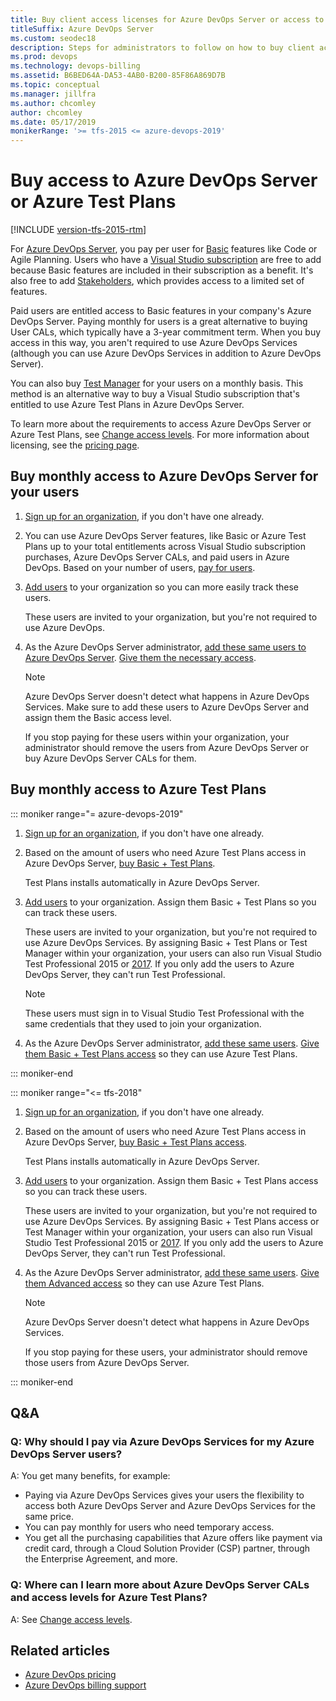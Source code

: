 ```yaml
---
title: Buy client access licenses for Azure DevOps Server or access to Azure Test Plans
titleSuffix: Azure DevOps Server
ms.custom: seodec18
description: Steps for administrators to follow on how to buy client access licenses (CALs) or access to Azure Test Plans 
ms.prod: devops
ms.technology: devops-billing
ms.assetid: B6BED64A-DA53-4AB0-B200-85F86A869D7B
ms.topic: conceptual
ms.manager: jillfra
ms.author: chcomley
author: chcomley
ms.date: 05/17/2019
monikerRange: '>= tfs-2015 <= azure-devops-2019'
---
```

# Buy access to Azure DevOps Server or Azure Test Plans

[!INCLUDE [version-tfs-2015-rtm](../../pipelines/_shared/version-tfs-2015-rtm.md)]

For [Azure DevOps Server](https://visualstudio.microsoft.com/tfs/), you pay per user for [Basic](https://visualstudio.microsoft.com/team-services/compare-features/) features like Code or Agile Planning. Users who have a [Visual Studio subscription](https://visualstudio.microsoft.com/vs/pricing/) are free to add because Basic features are included in their subscription as a benefit. It's also free to add [Stakeholders](../../organizations/security/get-started-stakeholder.md), which provides access to a limited set of features.

Paid users are entitled access to Basic features in your company's Azure DevOps Server. Paying monthly for users is a great alternative to buying User CALs, which typically have a 3-year commitment term. When you buy access in this way, you aren't required to use Azure DevOps Services (although you can use Azure DevOps Services in addition to Azure DevOps Server).

You can also buy [Test Manager](https://marketplace.visualstudio.com/items?itemName=ms.vss-testmanager-web) for your users on a monthly basis. This method is an alternative way to buy a Visual Studio subscription that's entitled to use Azure Test Plans in Azure DevOps Server.

To learn more about the requirements to access Azure DevOps Server or Azure Test Plans, see [Change access levels](../../organizations/security/change-access-levels.md). For more information about licensing, see the [pricing page](https://visualstudio.microsoft.com/team-services/tfs-pricing).

## Buy monthly access to Azure DevOps Server for your users

1. [Sign up for an organization](../accounts/create-organization.md), if you don't have one already.

2. You can use Azure DevOps Server features, like Basic or Azure Test Plans up to your total entitlements across Visual Studio subscription purchases, Azure DevOps Server CALs, and paid users in Azure DevOps. Based on your number of users,  [pay for users](https://marketplace.visualstudio.com/items?itemName=ms.vss-vstsuser).

3. [Add users](../accounts/add-organization-users.md) to your organization so you can more easily track these users.

    These users are invited to your organization, but you're not required to use Azure DevOps.

4. As the Azure DevOps Server administrator, [add these same users to Azure DevOps Server](../../organizations/security/add-users-team-project.md#add-users-team-project). [Give them the necessary access](../../organizations/security/change-access-levels.md).

    > [!NOTE]
    > Azure DevOps Server doesn't detect what happens in Azure DevOps Services. Make sure to add these users to Azure DevOps Server and assign them the Basic access level.
    >
    > If you stop paying for these users within your organization, your administrator should remove the users from Azure DevOps Server or buy Azure DevOps Server CALs for them.

## Buy monthly access to Azure Test Plans

::: moniker range="= azure-devops-2019"

1. [Sign up for an organization](../accounts/create-organization.md), if you don't have one already.

2. Based on the amount of users who need Azure Test Plans access in Azure DevOps Server, [buy Basic + Test Plans](buy-basic-plus-test-plans.md).

    Test Plans installs automatically in Azure DevOps Server.

3. [Add users](../accounts/add-organization-users.md) to your organization. Assign them Basic + Test Plans so you can track these users.

     These users are invited to your organization, but you're not required to use Azure DevOps Services. By assigning Basic + Test Plans or Test Manager within your organization, your users can also run Visual Studio Test Professional 2015 or [2017](https://visualstudio.microsoft.com/thank-you-downloading-visual-studio/?sku=TestProfessional&rel=15). If you only add the users to Azure DevOps Server, they can't run Test Professional.

    > [!NOTE]
    > These users must sign in to Visual Studio Test Professional with the same credentials that they used to join your organization.

4. As the Azure DevOps Server administrator, [add these same users](../../organizations/security/add-users-team-project.md#add-users-team-project). [Give them Basic + Test Plans access](../../organizations/security/change-access-levels.md) so they can use Azure Test Plans.

::: moniker-end

::: moniker range="<= tfs-2018"

1. [Sign up for an organization](../accounts/create-organization.md), if you don't have one already.

2. Based on the amount of users who need Azure Test Plans access in Azure DevOps Server, [buy Basic + Test Plans access](buy-basic-plus-test-plans.md).

    Test Plans installs automatically in Azure DevOps Server.

3. [Add users](../accounts/add-organization-users.md) to your organization. Assign them Basic + Test Plans access so you can track these users.

     These users are invited to your organization, but you're not required to use Azure DevOps Services. By assigning Basic + Test Plans access or Test Manager within your organization, your users can also run Visual Studio Test Professional 2015 or [2017](https://visualstudio.microsoft.com/thank-you-downloading-visual-studio/?sku=TestProfessional&rel=15). If you only add the users to Azure DevOps Server, they can't run Test Professional.

4. As the Azure DevOps Server administrator, [add these same users](../../organizations/security/add-users-team-project.md#add-users-team-project). [Give them Advanced access](../../organizations/security/change-access-levels.md) so they can use Azure Test Plans.

    > [!NOTE]
    > Azure DevOps Server doesn't detect what happens in Azure DevOps Services. 
    >
    > If you stop paying for these users, your administrator should remove those users from Azure DevOps Server.

::: moniker-end

## Q&A

<!-- BEGINSECTION class="m-qanda" -->

### Q: Why should I pay via Azure DevOps Services for my Azure DevOps Server users?

A: You get many benefits, for example:

- Paying via Azure DevOps Services gives your users the flexibility to access both Azure DevOps Server and Azure DevOps Services for the same price.
- You can pay monthly for users who need temporary access.
- You get all the purchasing capabilities that Azure offers like payment via credit card, through a Cloud Solution Provider (CSP) partner, through the Enterprise Agreement, and more.

### Q: Where can I learn more about Azure DevOps Server CALs and access levels for Azure Test Plans?

A: See [Change access levels](../security/change-access-levels.md).

<!-- ENDSECTION -->

## Related articles

- [Azure DevOps pricing](https://azure.microsoft.com/pricing/details/devops/azure-devops-services/)
- [Azure DevOps billing support](https://azure.microsoft.com/support/devops/)


